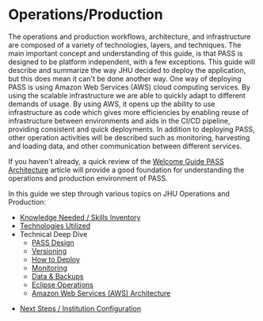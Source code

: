# Operations/Production

The operations and production workflows, architecture, and infrastructure are composed of a variety of technologies,
layers, and techniques. The main important concept and understanding of this guide, is that PASS is designed to be 
platform independent, with a few exceptions. This guide will describe and summarize the way JHU decided to deploy the 
application, but this does mean it can't be done another way. One way of deploying PASS is using Amazon Web Services
(AWS) cloud computing services. By using the scalable infrastructure we are able to quickly adapt to different demands 
of usage. By using AWS, it opens up the ability to use infrastructure as code which gives more efficiencies by enabling
reuse of infrastructure between environments and aids in the CI/CD pipeline, providing consistent and quick deployments.
In addition to deploying PASS, other operation activities will be described such as monitoring, harvesting and loading 
data, and other communication between different services.

If you haven't already, a quick review of the [Welcome Guide PASS Architecture](../../welcome-guide/deployment-architecture.md)
article will provide a good foundation for understanding the operations and production environment of PASS.

In this guide we step through various topics on JHU Operations and Production:

* [Knowledge Needed / Skills Inventory](./ops-know-need.md)
* [Technologies Utilized](./ops-tech-util.md)
* Technical Deep Dive
  * [PASS Design](./ops-design.md)
  * [Versioning](./ops-version.md)
  * [How to Deploy](./ops-status.md)
  * [Monitoring](./ops-monitor.md)
  * [Data & Backups](./ops-data-backup.md)
  * [Eclipse Operations](./ds-configuration.md)
  * [Amazon Web Services (AWS) Architecture](./ops-aws-arch.md)
- [Next Steps / Institution Configuration](./ds-new-institution.md)